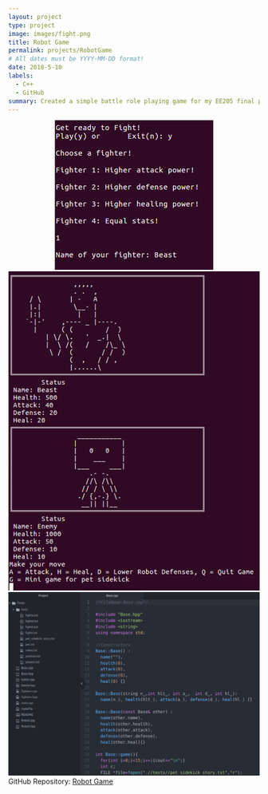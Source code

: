 ```yaml
---
layout: project
type: project
image: images/fight.png
title: Robot Game
permalink: projects/RobotGame
# All dates must be YYYY-MM-DD format!
date: 2018-5-10
labels:
  - C++
  - GitHub
summary: Created a simple battle role playing game for my EE205 final project.
---
```



<center>
  <div>
    <img class="ui image" src="../images/start.png">
    <img class="ui image" src="../images/battle.png">
    <img class="ui image" src="../images/arena.png">
  </div>
</center>
GitHub Repository: <a href="https://github.com/klin6/EE205proj"><i class="large github icon "></i>Robot Game</a>
 
